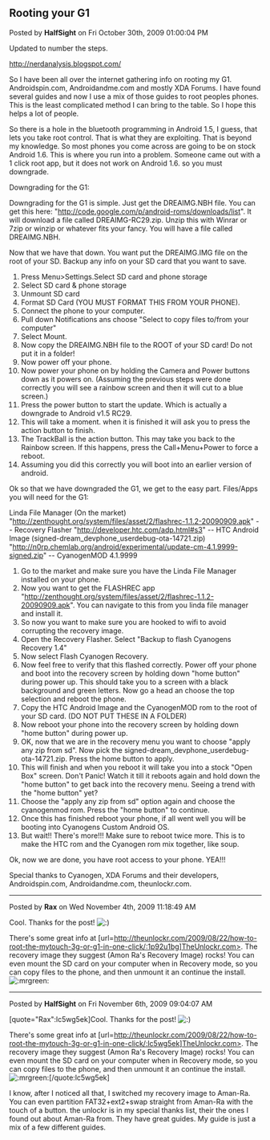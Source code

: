 ## Rooting your G1
Posted by **HalfSight** on Fri October 30th, 2009 01:00:04 PM

Updated to number the steps.

<!-- m --><a class="postlink" href="http://nerdanalysis.blogspot.com/">http://nerdanalysis.blogspot.com/</a><!-- m -->

So I have been all over the internet gathering info on rooting my G1. Androidspin.com, Androidandme.com and mostly XDA Forums. I have found several guides and now I use a mix of those guides to root peoples phones. This is the least complicated method I can bring to the table. So I hope this helps a lot of people.

So there is a hole in the bluetooth programming in Android 1.5, I guess, that lets you take root control. That is what they are exploiting. That is beyond my knowledge. So most phones you come across are going to be on stock Android 1.6. This is where you run into a problem. Someone came out with a 1 click root app, but it does not work on Android 1.6. so you must downgrade.

Downgrading for the G1:

Downgrading for the G1 is simple. Just get the DREAIMG.NBH file. You can get this here: "http://code.google.com/p/android-roms/downloads/list". It will download a file called DREAIMG-RC29.zip. Unzip this with Winrar or 7zip or winzip or whatever fits your fancy. You will have a file called DREAIMG.NBH. 

Now that we have that down. You want put the DREAIMG.IMG file on the root of your SD.
Backup any info on your SD card that you want to save.

1. Press Menu>Settings.Select SD card and phone storage
2. Select SD card  &amp;  phone storage
3. Unmount SD card
4. Format SD Card (YOU MUST FORMAT THIS FROM YOUR PHONE).
5. Connect the phone to your computer. 
6. Pull down Notifications ans choose "Select to copy files to/from your computer"
7. Select Mount.
8. Now copy the DREAIMG.NBH file to the ROOT of your SD card! Do not put it in a folder!
9. Now power off your phone.
10. Now power your phone on by holding the Camera and Power buttons down as it powers on.
(Assuming the previous steps were done correctly you will see a rainbow screen and then it will cut to a blue screen.) 
11. Press the power button to start the update. Which is actually a downgrade to Android v1.5 RC29.
12. This will take a moment. when it is finished it will ask you to press the action button to finish. 
13. The TrackBall is the action button. This may take you back to the Rainbow screen. If this happens, press the Call+Menu+Power to force a reboot.
14. Assuming you did this correctly you will boot into an earlier version of android.

Ok so that we have downgraded the G1, we get to the easy part.
Files/Apps you will need for the G1:

Linda File Manager (On the market)
"http://zenthought.org/system/files/asset/2/flashrec-1.1.2-20090909.apk" -- Recovery Flasher
"http://developer.htc.com/adp.html#s3" -- HTC Android Image (signed-dream_devphone_userdebug-ota-14721.zip)
"http://n0rp.chemlab.org/android/experimental/update-cm-4.1.9999-signed.zip" -- CyanogenMOD 4.1.9999

1. Go to the market and make sure you have the Linda File Manager installed on your phone.
2. Now you want to get the FLASHREC app "http://zenthought.org/system/files/asset/2/flashrec-1.1.2-20090909.apk". You can navigate to this from you linda file manager and install it.
3. So now you want to make sure you are hooked to wifi to avoid corrupting the recovery image. 
4. Open the Recovery Flasher. Select "Backup to flash Cyanogens Recovery 1.4"
5. Now select Flash Cyanogen Recovery.
6. Now feel free to verify that this flashed correctly. Power off your phone and boot into the recovery screen by holding down "home button" during power up. This should take you to a screen with a black background and green letters. Now go a head an choose the top selection and reboot the phone.
7. Copy the HTC Android Image and the CyanogenMOD rom to the root of your SD card. (DO NOT PUT THESE IN A FOLDER)
8. Now reboot your phone into the recovery screen by holding down "home button" during power up.
9. OK, now that we are in the recovery menu you want to choose "apply any zip from sd".
Now pick the signed-dream_devphone_userdebug-ota-14721.zip. Press the home button to apply.
10. This will finish and when you reboot it will take you into a stock "Open Box" screen. 
Don't Panic! Watch it till it reboots again and hold down the "home button" to get back into the recovery menu. Seeing a trend with the "home button" yet?
11. Choose the "apply any zip from sd" option again and choose the cyanogenmod rom. Press the "home button" to continue.
12. Once this has finished reboot your phone, if all went well you will be booting into Cyanogens Custom Android OS. 
13. But wait!! There's more!!! Make sure to reboot twice more. This is to make the HTC rom and the Cyanogen rom mix together, like soup.

Ok, now we are done, you have root access to your phone. YEA!!!

Special thanks to Cyanogen, XDA Forums and their developers, Androidspin.com, Androidandme.com, theunlockr.com.

--------------------------------------------------------------------------------

Posted by **Rax** on Wed November 4th, 2009 11:18:49 AM

Cool. Thanks for the post! <!-- s:) --><img src="{SMILIES_PATH}/icon_e_smile.gif" alt=":)" title="Smile" /><!-- s:) -->

There's some great info at [url=http://theunlockr.com/2009/08/22/how-to-root-the-mytouch-3g-or-g1-in-one-click/:1p92u1bg]TheUnlockr.com>.  The recovery image they suggest (Amon Ra's Recovery Image) rocks!  You can even mount the SD card on your computer when in Recovery mode, so you can copy files to the phone, and then unmount it an continue the install.  <!-- s:mrgreen: --><img src="{SMILIES_PATH}/icon_mrgreen.gif" alt=":mrgreen:" title="Mr. Green" /><!-- s:mrgreen: -->

--------------------------------------------------------------------------------

Posted by **HalfSight** on Fri November 6th, 2009 09:04:07 AM

[quote="Rax":lc5wg5ek]Cool. Thanks for the post! <!-- s:) --><img src="{SMILIES_PATH}/icon_e_smile.gif" alt=":)" title="Smile" /><!-- s:) -->

There's some great info at [url=http://theunlockr.com/2009/08/22/how-to-root-the-mytouch-3g-or-g1-in-one-click/:lc5wg5ek]TheUnlockr.com>.  The recovery image they suggest (Amon Ra's Recovery Image) rocks!  You can even mount the SD card on your computer when in Recovery mode, so you can copy files to the phone, and then unmount it an continue the install.  <!-- s:mrgreen: --><img src="{SMILIES_PATH}/icon_mrgreen.gif" alt=":mrgreen:" title="Mr. Green" /><!-- s:mrgreen: -->[/quote:lc5wg5ek]

I know, after I noticed all that, I switched my recovery image to Aman-Ra. You can even partition FAT32+ext2+swap straight from Aman-Ra with the touch of a button. the unlockr is in my special thanks list, their the ones I found out about Aman-Ra from. They have great guides. My guide is just a mix of a few different guides.
